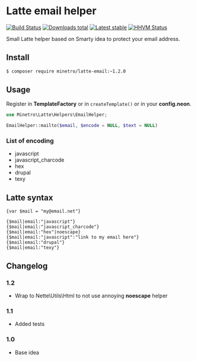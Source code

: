 # Latte email helper

[![Build Status](https://travis-ci.org/minetro/latte-email.svg?branch=master)](https://travis-ci.org/minetro/latte-email)
[![Downloads total](https://img.shields.io/packagist/dt/minetro/latte-email.svg?style=flat)](https://packagist.org/packages/minetro/latte-email)
[![Latest stable](https://img.shields.io/packagist/v/minetro/latte-email.svg?style=flat)](https://packagist.org/packages/minetro/latte-email)
[![HHVM Status](https://img.shields.io/hhvm/minetro/latte-email.svg?style=flat)](http://hhvm.h4cc.de/package/minetro/latte-email)

Small Latte helper based on Smarty idea to protect your email address.


## Install
```sh
$ composer require minetro/latte-email:~1.2.0
```

## Usage

Register in **TemplateFactory** or in `createTemplate()` or in your **config.neon**.

```php
use Minetro\Latte\Helpers\EmailHelper;

EmailHelper::mailto($email, $encode = NULL, $text = NULL)
```

### List of encoding
* javascript
* javascript_charcode
* hex
* drupal
* texy

## Latte syntax

```
{var $mail = "my@email.net"}

{$mail|email:"javascript"}
{$mail|email:"javascript_charcode"}
{$mail|email:"hex"|noescape}
{$mail|email:"javascript":"link to my email here"}
{$mail|email:"drupal"}
{$mail|email:"texy"}
```

## Changelog


### 1.2
- Wrap to Nette\Utils\Html to not use annoying **noescape** helper

### 1.1
- Added tests

### 1.0
- Base idea


